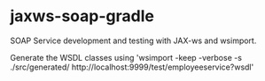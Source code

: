 # jaxws-soap-gradle
SOAP Service development and testing with JAX-ws and wsimport.

Generate the WSDL classes using
'wsimport -keep -verbose  -s ./src/generated/ http://localhost:9999/test/employeeservice?wsdl'

